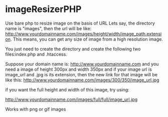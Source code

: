 imageResizerPHP
===============

Use bare php to resize image on the basis of URL
Lets say, the directory name is "images", then the url will be like: http://www.yourdomainname.com/images/height/width/image_path.extension.
This means, you can get any size of image from a high resolution image.

You just need to create the directory and create the following two files:index.php and .htaccess.

Suppose your domain name is: http://www.yourdomainname.com and you need a image of height 300px and width 350px and if your image url is image_url and .jpg is its extension, then the new link for that image will be like this:
http://www.yourdomainname.com/images/300/350/image_url.jpg

if you want the full height and width of this image, try using:

http://www.yourdomainname.com/images/full/full/image_url.jpg

Works with png or gif images
